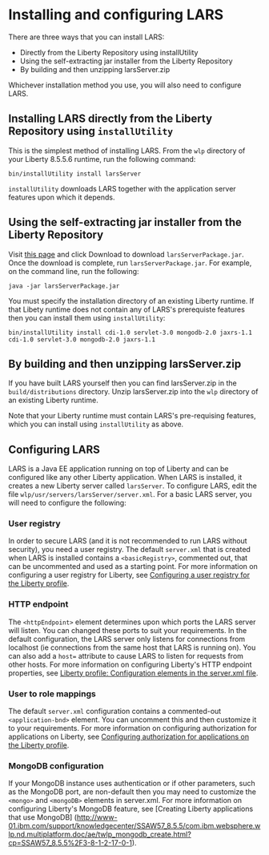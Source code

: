 # Installing and configuring LARS

There are three ways that you can install LARS:

 * Directly from the Liberty Repository using installUtility
 * Using the self-extracting jar installer from the Liberty Repository
 * By building and then unzipping larsServer.zip

Whichever installation method you use, you will also need to configure
LARS.

## Installing LARS directly from the Liberty Repository using `installUtility`

This is the simplest method of installing LARS. From the `wlp`
directory of your Liberty 8.5.5.6 runtime, run the following command:

    bin/installUtility install larsServer

`installUtility` downloads LARS together with the application server
features upon which it depends.

## Using the self-extracting jar installer from the Liberty Repository

Visit [this
page](https://developer.ibm.com/wasdev/downloads/#asset/opensource-Liberty_Asset_Repository_Service)
and click Download to download `larsServerPackage.jar`. Once the
download is complete, run `larsServerPackage.jar`. For example, on the
command line, run the following:

    java -jar larsServerPackage.jar

You must specify the installation directory of an existing Liberty
runtime. If that Libety runtime does not contain any of LARS's
prerequiste features then you can install them using `installUtility`:

    bin/installUtility install cdi-1.0 servlet-3.0 mongodb-2.0 jaxrs-1.1 cdi-1.0 servlet-3.0 mongodb-2.0 jaxrs-1.1

## By building and then unzipping larsServer.zip

If you have built LARS yourself then you can find larsServer.zip in
the `build/distributions` directory. Unzip larsServer.zip into the
`wlp` directory of an existing Liberty runtime.

Note that your Liberty runtime must contain LARS's pre-requising features, which you can install using `installUtility` as above.
    

## Configuring LARS

LARS is a Java EE application running on top of Liberty and can be
configured like any other Liberty application. When LARS is installed,
it creates a new Liberty server called `larsServer`. To configure
LARS, edit the file `wlp/usr/servers/larsServer/server.xml`. For a
basic LARS server, you will need to configure the following:

### User registry

In order to secure LARS (and it is not recommended to run LARS without
security), you need a user registry. The default `server.xml` that is
created when LARS is installed contains a `<basicRegistry>`, commented
out, that can be uncommented and used as a starting point. For more
information on configuring a user registry for Liberty, see [Configuring a user registry for the Liberty profile](http://www-01.ibm.com/support/knowledgecenter/SSAW57_8.5.5/com.ibm.websphere.wlp.nd.multiplatform.doc/ae/twlp_sec_registries.html?cp=SSAW57_8.5.5%2F3-12-1-2-0).

### HTTP endpoint

The `<httpEndpoint>` element determines upon which ports the LARS
server will listen. You can changed these ports to suit your
requirements. In the default configuration, the LARS server only
listens for connections from localhost (ie connections from the same
host that LARS is running on). You can also add a `host=` attribute to
cause LARS to listen for requests from other hosts. For more
information on configuring Liberty's HTTP endpoint properties, see
[Liberty profile: Configuration elements in the server.xml
file](http://www-01.ibm.com/support/knowledgecenter/SSAW57_8.5.5/com.ibm.websphere.wlp.nd.multiplatform.doc/autodita/rwlp_metatype_4ic.html?cp=SSAW57_8.5.5%2F3-0-2-1-0).

### User to role mappings

The default `server.xml` configuration contains a commented-out
`<application-bnd>` element. You can uncomment this and then customize
it to your requirements. For more information on configuring
authorization for applications on Liberty, see [Configuring authorization for applications on the Liberty profile](http://www-01.ibm.com/support/knowledgecenter/SSAW57_8.5.5/com.ibm.websphere.wlp.nd.multiplatform.doc/ae/twlp_sec_rolebased.html?cp=SSAW57_8.5.5%2F3-12-1-3-0).

### MongoDB configuration

If your MongoDB instance uses authentication or if other parameters, such as the MongoDB port, are non-default then you may need to customize the `<mongo>` and `<mongoDB>` elements in server.xml. For more information on configuring Liberty's MongoDB feature, see [Creating Liberty applications that use MongoDB] (http://www-01.ibm.com/support/knowledgecenter/SSAW57_8.5.5/com.ibm.websphere.wlp.nd.multiplatform.doc/ae/twlp_mongodb_create.html?cp=SSAW57_8.5.5%2F3-8-1-2-17-0-1).
